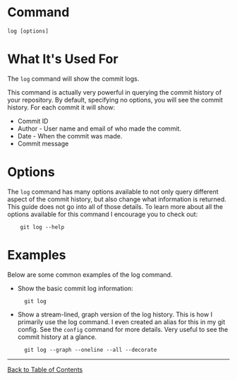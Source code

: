 
# Command

    log [options]

# What It's Used For

The `log` command will show the commit logs.

This command is actually very powerful in querying the commit history of your repository. By default, specifying no options, you will see the commit history. For each commit it will show:
- Commit ID
- Author - User name and email of who made the commit.
- Date - When the commit was made.
- Commit message


# Options

The `log` command has many options available to not only query different aspect of the commit history, but also change what information is returned. This guide does not go into all of those details. To learn more about all the options available for this command I encourage you to check out:

        git log --help

# Examples

Below are some common examples of the log command.

- Show the basic commit log information:

        git log

- Show a stream-lined, graph version of the log history. This is how I primarily use the log command. I even created an alias for this in my git config. See the `config` command for more details. Very useful to see the commit history at a glance.

        git log --graph --oneline --all --decorate

***
[Back to Table of Contents](../TableOfContents.md)

